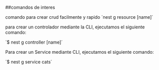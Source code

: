 


##comandos de interes

comando para crear  crud facilmente y rapido
´nest g resource [name]´

para crear un controlador  mediante la CLI, ejecutamos el siguiente comando:

´$ nest g controller [name]´

Para crear un Service mediante CLI, ejecutamos el siguiente comando:

´$ nest g service cats´